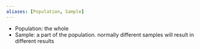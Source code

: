```yaml
---
aliases: [Population, Sample]
---
```


- Population: the whole
- Sample: a part of the population. normally different samples will result in different results